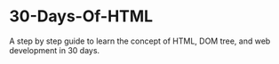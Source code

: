 # 30-Days-Of-HTML
 A step by step guide to learn the concept of HTML, DOM tree, and web development in 30 days.

